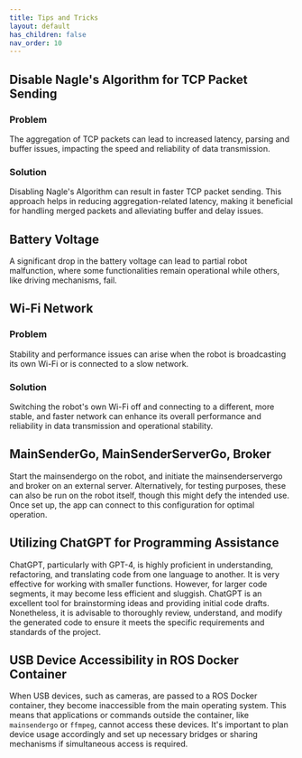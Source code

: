 ```yaml
---
title: Tips and Tricks
layout: default
has_children: false
nav_order: 10
---
```


## Disable Nagle's Algorithm for TCP Packet Sending
### Problem
The aggregation of TCP packets can lead to increased latency, parsing and buffer issues, impacting the speed and reliability of data transmission.

### Solution
Disabling Nagle's Algorithm can result in faster TCP packet sending. This approach helps in reducing aggregation-related latency, making it beneficial for handling merged packets and alleviating buffer and delay issues.

## Battery Voltage
A significant drop in the battery voltage can lead to partial robot malfunction, where some functionalities remain operational while others, like driving mechanisms, fail.

## Wi-Fi Network
### Problem
Stability and performance issues can arise when the robot is broadcasting its own Wi-Fi or is connected to a slow network.

### Solution
Switching the robot's own Wi-Fi off and connecting to a different, more stable, and faster network can enhance its overall performance and reliability in data transmission and operational stability.

## MainSenderGo, MainSenderServerGo, Broker
Start the mainsendergo on the robot, and initiate the mainsenderservergo and broker on an external server. Alternatively, for testing purposes, these can also be run on the robot itself, though this might defy the intended use. Once set up, the app can connect to this configuration for optimal operation.

## Utilizing ChatGPT for Programming Assistance
ChatGPT, particularly with GPT-4, is highly proficient in understanding, refactoring, and translating code from one language to another. It is very effective for working with smaller functions. However, for larger code segments, it may become less efficient and sluggish. ChatGPT is an excellent tool for brainstorming ideas and providing initial code drafts. Nonetheless, it is advisable to thoroughly review, understand, and modify the generated code to ensure it meets the specific requirements and standards of the project.

## USB Device Accessibility in ROS Docker Container
When USB devices, such as cameras, are passed to a ROS Docker container, they become inaccessible from the main operating system. This means that applications or commands outside the container, like `mainsendergo` or `ffmpeg`, cannot access these devices. It's important to plan device usage accordingly and set up necessary bridges or sharing mechanisms if simultaneous access is required.
